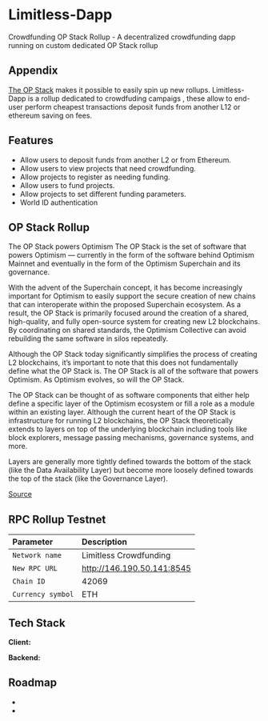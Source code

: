 
# Limitless-Dapp

Crowdfunding OP Stack Rollup - A decentralized crowdfunding dapp running on custom dedicated OP Stack rollup


## Appendix

[The OP Stack](https://stack.optimism.io/#the-op-stack-powers-optimism) makes it possible to easily spin up new rollups. Limitless-Dapp is a rollup dedicated to crowdfuding campaigs , these allow to end-user perform cheapest transactions deposit funds from another L12 or ethereum saving on fees.


## Features

- Allow users to deposit funds from another L2 or from Ethereum.
- Allow users to view projects that need crowdfunding.
- Allow projects to register as needing funding.
- Allow users to fund projects.
- Allow projects to set different funding parameters.
- World ID authentication


## OP Stack Rollup 

The OP Stack powers Optimism
The OP Stack is the set of software that powers Optimism — currently in the form of the software behind Optimism Mainnet and eventually in the form of the Optimism Superchain and its governance.

With the advent of the Superchain concept, it has become increasingly important for Optimism to easily support the secure creation of new chains that can interoperate within the proposed Superchain ecosystem. As a result, the OP Stack is primarily focused around the creation of a shared, high-quality, and fully open-source system for creating new L2 blockchains. By coordinating on shared standards, the Optimism Collective can avoid rebuilding the same software in silos repeatedly.

Although the OP Stack today significantly simplifies the process of creating L2 blockchains, it’s important to note that this does not fundamentally define what the OP Stack is. The OP Stack is all of the software that powers Optimism. As Optimism evolves, so will the OP Stack.

The OP Stack can be thought of as software components that either help define a specific layer of the Optimism ecosystem or fill a role as a module within an existing layer. Although the current heart of the OP Stack is infrastructure for running L2 blockchains, the OP Stack theoretically extends to layers on top of the underlying blockchain including tools like block explorers, message passing mechanisms, governance systems, and more.

Layers are generally more tightly defined towards the bottom of the stack (like the Data Availability Layer) but become more loosely defined towards the top of the stack (like the Governance Layer).

[Source](https://stack.optimism.io/#the-op-stack-powers-optimism)

## RPC Rollup Testnet



| Parameter | Description                |
| :-------- | :------------------------- |
| `Network name` |Limitless Crowdfunding|
| `New RPC URL` |http://146.190.50.141:8545|
| `Chain ID` |42069|
| `Currency symbol` |ETH|







## Tech Stack

**Client:**

**Backend:** 


## Roadmap

- 

- 




